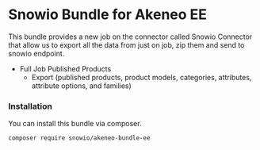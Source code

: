 # Snowio Bundle for Akeneo EE

This bundle provides a new job on the connector called Snowio Connector that allow us to export all the data from just on job, zip them and send to snowio endpoint.

* Full Job Published Products
    * Export (published products, product models, categories, attributes, attribute options, and families)  


### Installation

You can install this bundle via composer.
```
composer require snowio/akeneo-bundle-ee
```